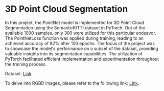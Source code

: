 # 3D Point Cloud Segmentation

In this project, the PointNet model is implemented for 3D Point Cloud Segmentation using the SemanticKITTI dataset in PyTorch. Out of the available 1000 samples, only 300 were utilized for this particular endeavor. The PointNetLoss function was applied during training, leading to an achieved accuracy of 82% after 100 epochs. The focus of the project was to showcase the model's performance on a subset of the dataset, providing valuable insights into its segmentation capabilities. The utilization of PyTorch facilitated efficient implementation and experimentation throughout the training process.


Dataset: [Link]( https://drive.google.com/drive/folders/1_xPLa_rMIT3ggSSnp1W5mB74mojlWqvH?usp=sharing)

To delve into RGBD images, please refer to the following link: [Link]( https://github.com/AniketP04/Open3D).
